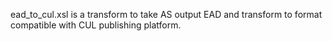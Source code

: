 ead_to_cul.xsl is a transform to take AS output EAD and transform to format compatible with CUL publishing platform.